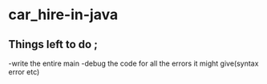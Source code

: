 # car_hire-in-java
<h2>Things left to do ;</h2>
-write the entire main 
-debug the code for all the errors it might give(syntax error etc)
